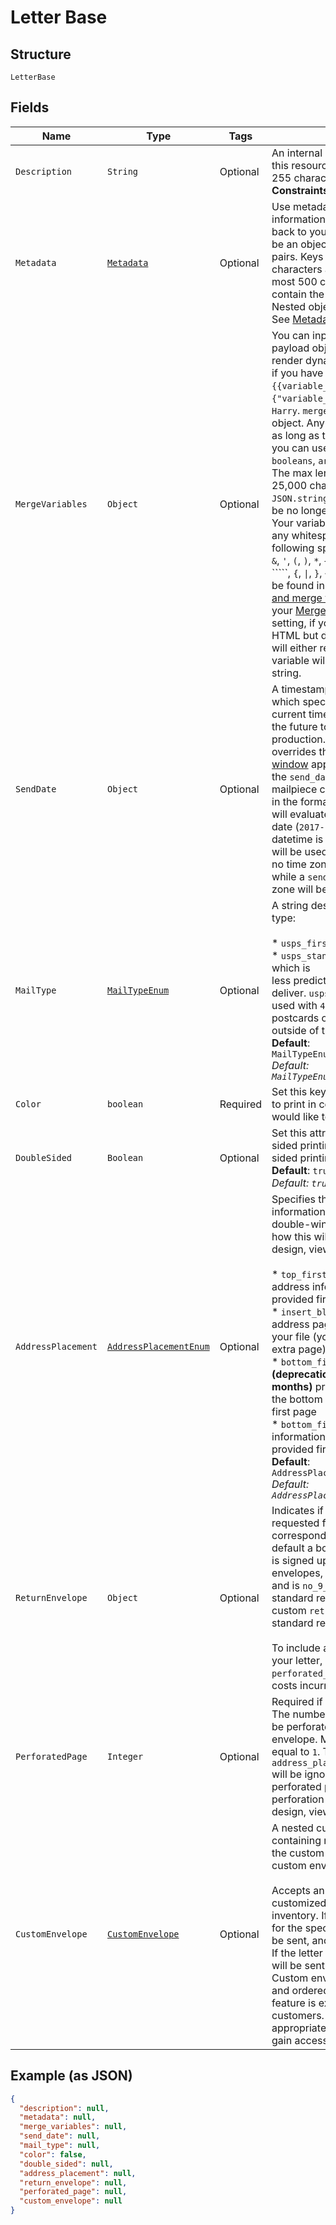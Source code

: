 
# Letter Base

## Structure

`LetterBase`

## Fields

| Name | Type | Tags | Description | Getter | Setter |
|  --- | --- | --- | --- | --- | --- |
| `Description` | `String` | Optional | An internal description that identifies this resource. Must be no longer than 255 characters.<br>**Constraints**: *Maximum Length*: `255` | String getDescription() | setDescription(String description) |
| `Metadata` | [`Metadata`](/doc/models/metadata.md) | Optional | Use metadata to store custom information for tagging and labeling back to your internal systems. Must be an object with up to 20 key-value pairs. Keys must be at most 40 characters and values must be at most 500 characters. Neither can contain the characters `"` and `\`. Nested objects are not supported. See [Metadata](#section/Metadata) for more information. | Metadata getMetadata() | setMetadata(Metadata metadata) |
| `MergeVariables` | `Object` | Optional | You can input a merge variable payload object to your template to render dynamic content. For example, if you have a template like: `{{variable_name}}`, pass in `{"variable_name": "Harry"}` to render `Harry`. `merge_variables` must be an object. Any type of value is accepted as long as the object is valid JSON; you can use `strings`, `numbers`, `booleans`, `arrays`, `objects`, or `null`. The max length of the object is 25,000 characters. If you call `JSON.stringify` on your object, it can be no longer than 25,000 characters. Your variable names cannot contain any whitespace or any of the following special characters: `!`, `"`, `#`, `%`, `&`, `'`, `(`, `)`, `*`, `+`, `,`, `/`, `;`, `<`, `=`, `>`, `@`, `[`, `\`, `]`, `^`, `````, `{`, `\|`, `}`, `~`. More instructions can be found in [our guide to using html and merge variables](https://lob.com/resources/guides/general/using-html-and-merge-variables). Depending on your [Merge Variable strictness](https://dashboard.lob.com/#/settings/account) setting, if you define variables in your HTML but do not pass them here, you will either receive an error or the variable will render as an empty string. | Object getMergeVariables() | setMergeVariables(Object mergeVariables) |
| `SendDate` | `Object` | Optional | A timestamp in ISO 8601 format which specifies a date after the current time and up to 180 days in the future to send the letter off for production. Setting a send date overrides the default [cancellation window](#section/Cancellation-Windows) applied to the mailpiece. Until the `send_date` has passed, the mailpiece can be canceled. If a date in the format `2017-11-01` is passed, it will evaluate to midnight UTC of that date (`2017-11-01T00:00:00.000Z`). If a datetime is passed, that exact time will be used. A `send_date` passed with no time zone will default to UTC, while a `send_date` passed with a time zone will be converted to UTC. | Object getSendDate() | setSendDate(Object sendDate) |
| `MailType` | [`MailTypeEnum`](/doc/models/mail-type-enum.md) | Optional | A string designating the mail postage type:<br><br>* `usps_first_class` - (default)<br>* `usps_standard` - a [cheaper option](https://lob.com/pricing/print-mail#compare) which is<br>  less predictable and takes longer to deliver. `usps_standard` cannot be used with `4x6`<br>  postcards or for any postcards sent outside of the United States.<br>**Default**: `MailTypeEnum.USPS_FIRST_CLASS`<br>*Default: `MailTypeEnum.USPS_FIRST_CLASS`* | MailTypeEnum getMailType() | setMailType(MailTypeEnum mailType) |
| `Color` | `boolean` | Required | Set this key to `true` if you would like to print in color. Set to `false` if you would like to print in black and white. | boolean getColor() | setColor(boolean color) |
| `DoubleSided` | `Boolean` | Optional | Set this attribute to `true` for double sided printing, or `false` for for single sided printing. Defaults to `true`.<br>**Default**: `true`<br>*Default: `true`* | Boolean getDoubleSided() | setDoubleSided(Boolean doubleSided) |
| `AddressPlacement` | [`AddressPlacementEnum`](/doc/models/address-placement-enum.md) | Optional | Specifies the location of the address information that will show through the double-window envelope. To see how this will impact your letter design, view our letter template.<br><br>* `top_first_page` - (default) print address information at the top of your provided first page<br>* `insert_blank_page` - insert a blank address page at the beginning of your file (you will be charged for the extra page)<br>* `bottom_first_page_center` - **(deprecation planned within a few months)** print address information at the bottom center of your provided first page<br>* `bottom_first_page` - print address information at the bottom of your provided first page<br>**Default**: `AddressPlacementEnum.TOP_FIRST_PAGE`<br>*Default: `AddressPlacementEnum.TOP_FIRST_PAGE`* | AddressPlacementEnum getAddressPlacement() | setAddressPlacement(AddressPlacementEnum addressPlacement) |
| `ReturnEnvelope` | `Object` | Optional | Indicates if a return envelope is requested for the letter. The value corresponding to this field is by default a boolean. But if the account is signed up for custom return envelopes, the value is of type string and is `no_9_single_window` for a standard return envelope and a custom `return_envelope_id` for non-standard return envelopes.<br><br>To include a return envelope with your letter, set to `true` and specify the `perforated_page`. See [pricing](https://www.lob.com/pricing/print-mail#compare) for extra costs incurred. | Object getReturnEnvelope() | setReturnEnvelope(Object returnEnvelope) |
| `PerforatedPage` | `Integer` | Optional | Required if `return_envelope` is `true`. The number of the page that should be perforated for use with the return envelope. Must be greater than or equal to `1`. The blank page added by `address_placement=insert_blank_page` will be ignored when considering the perforated page number. To see how perforation will impact your letter design, view our [perforation guide](https://s3-us-west-2.amazonaws.com/public.lob.com/assets/templates/letter_perf_template.pdf). | Integer getPerforatedPage() | setPerforatedPage(Integer perforatedPage) |
| `CustomEnvelope` | [`CustomEnvelope`](/doc/models/custom-envelope.md) | Optional | A nested custom envelope object containing more information about the custom envelope used or `null` if a custom envelope was not used.<br><br>Accepts an envelope ID for any customized envelope with available inventory. If no inventory is available for the specified ID, the letter will not be sent, and an error will be returned. If the letter has more than 6 sheets, it will be sent in a blank flat envelope. Custom envelopes may be created and ordered from the dashboard. This feature is exclusive to certain customers. Upgrade to the appropriate [Print & Mail Edition](https://dashboard.lob.com/#/settings/editions) to gain access. | CustomEnvelope getCustomEnvelope() | setCustomEnvelope(CustomEnvelope customEnvelope) |

## Example (as JSON)

```json
{
  "description": null,
  "metadata": null,
  "merge_variables": null,
  "send_date": null,
  "mail_type": null,
  "color": false,
  "double_sided": null,
  "address_placement": null,
  "return_envelope": null,
  "perforated_page": null,
  "custom_envelope": null
}
```

